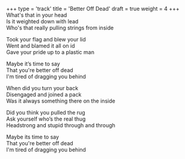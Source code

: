 +++
type = 'track'
title = 'Better Off Dead'
draft = true
weight = 4
+++
What's that in your head  
Is it weighted down with lead  
Who's that really pulling strings from inside

Took your flag and blew your lid  
Went and blamed it all on id  
Gave your pride up to a plastic man

Maybe it’s time to say  
That you're better off dead  
I'm tired of dragging you behind

When did you turn your back  
Disengaged and joined a pack  
Was it always something there on the inside

Did you think you pulled the rug  
Ask yourself who’s the real thug  
Headstrong and stupid through and through

Maybe its time to say  
That you're better off dead  
I'm tired of dragging you behind
